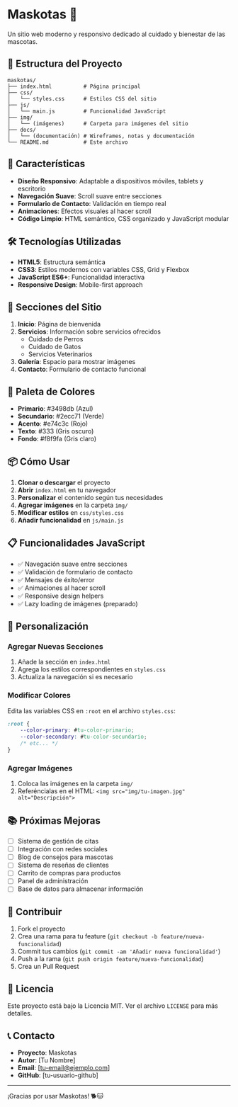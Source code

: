 # Maskotas 🐾

Un sitio web moderno y responsivo dedicado al cuidado y bienestar de las mascotas.

## 📁 Estructura del Proyecto

```
maskotas/
├── index.html          # Página principal
├── css/
│   └── styles.css      # Estilos CSS del sitio
├── js/
│   └── main.js         # Funcionalidad JavaScript
├── img/
│   └── (imágenes)      # Carpeta para imágenes del sitio
├── docs/
│   └── (documentación) # Wireframes, notas y documentación
└── README.md           # Este archivo
```

## 🚀 Características

- **Diseño Responsivo**: Adaptable a dispositivos móviles, tablets y escritorio
- **Navegación Suave**: Scroll suave entre secciones
- **Formulario de Contacto**: Validación en tiempo real
- **Animaciones**: Efectos visuales al hacer scroll
- **Código Limpio**: HTML semántico, CSS organizado y JavaScript modular

## 🛠️ Tecnologías Utilizadas

- **HTML5**: Estructura semántica
- **CSS3**: Estilos modernos con variables CSS, Grid y Flexbox
- **JavaScript ES6+**: Funcionalidad interactiva
- **Responsive Design**: Mobile-first approach

## 📱 Secciones del Sitio

1. **Inicio**: Página de bienvenida
2. **Servicios**: Información sobre servicios ofrecidos
   - Cuidado de Perros
   - Cuidado de Gatos
   - Servicios Veterinarios
3. **Galería**: Espacio para mostrar imágenes
4. **Contacto**: Formulario de contacto funcional

## 🎨 Paleta de Colores

- **Primario**: #3498db (Azul)
- **Secundario**: #2ecc71 (Verde)
- **Acento**: #e74c3c (Rojo)
- **Texto**: #333 (Gris oscuro)
- **Fondo**: #f8f9fa (Gris claro)

## 📦 Cómo Usar

1. **Clonar o descargar** el proyecto
2. **Abrir** `index.html` en tu navegador
3. **Personalizar** el contenido según tus necesidades
4. **Agregar imágenes** en la carpeta `img/`
5. **Modificar estilos** en `css/styles.css`
6. **Añadir funcionalidad** en `js/main.js`

## 📋 Funcionalidades JavaScript

- ✅ Navegación suave entre secciones
- ✅ Validación de formulario de contacto
- ✅ Mensajes de éxito/error
- ✅ Animaciones al hacer scroll
- ✅ Responsive design helpers
- ✅ Lazy loading de imágenes (preparado)

## 🔧 Personalización

### Agregar Nuevas Secciones
1. Añade la sección en `index.html`
2. Agrega los estilos correspondientes en `styles.css`
3. Actualiza la navegación si es necesario

### Modificar Colores
Edita las variables CSS en `:root` en el archivo `styles.css`:

```css
:root {
    --color-primary: #tu-color-primario;
    --color-secondary: #tu-color-secundario;
    /* etc... */
}
```

### Agregar Imágenes
1. Coloca las imágenes en la carpeta `img/`
2. Referéncialas en el HTML: `<img src="img/tu-imagen.jpg" alt="Descripción">`

## 📚 Próximas Mejoras

- [ ] Sistema de gestión de citas
- [ ] Integración con redes sociales
- [ ] Blog de consejos para mascotas
- [ ] Sistema de reseñas de clientes
- [ ] Carrito de compras para productos
- [ ] Panel de administración
- [ ] Base de datos para almacenar información

## 🤝 Contribuir

1. Fork el proyecto
2. Crea una rama para tu feature (`git checkout -b feature/nueva-funcionalidad`)
3. Commit tus cambios (`git commit -am 'Añadir nueva funcionalidad'`)
4. Push a la rama (`git push origin feature/nueva-funcionalidad`)
5. Crea un Pull Request

## 📄 Licencia

Este proyecto está bajo la Licencia MIT. Ver el archivo `LICENSE` para más detalles.

## 📞 Contacto

- **Proyecto**: Maskotas
- **Autor**: [Tu Nombre]
- **Email**: [tu-email@ejemplo.com]
- **GitHub**: [tu-usuario-github]

---

¡Gracias por usar Maskotas! 🐕🐱
